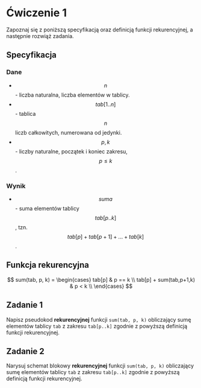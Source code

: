 # Ćwiczenie 1

Zapoznaj się z poniższą specyfikacją oraz definicją funkcji rekurencyjnej, a następnie rozwiąż zadania.

## Specyfikacja

### Dane

* $$n$$ - liczba naturalna, liczba elementów w tablicy.
* $$tab[1..n]$$ - tablica $$n$$ liczb całkowitych, numerowana od jedynki.
* $$p, k$$ - liczby naturalne, początek i koniec zakresu, $$p \leq k$$.

### Wynik

* $$suma$$ - suma elementów tablicy $$tab[p..k]$$, tzn. $$tab[p]+tab[p+1]+...+tab[k]$$. 

## Funkcja rekurencyjna

$$
sum(tab, p, k) =  \begin{cases} 
      tab[p] & p == k \\
      tab[p] + sum(tab,p+1,k) & p < k \\
   \end{cases}
$$

## Zadanie 1

Napisz pseudokod **rekurencyjnej** funkcji `sum(tab, p, k)` obliczający sumę elementów tablicy `tab` z zakresu `tab[p..k]` zgodnie z powyższą definicją funkcji rekurencyjnej.

## Zadanie 2

Narysuj schemat blokowy **rekurencyjnej** funkcji `sum(tab, p, k)` obliczający sumę elementów tablicy `tab` z zakresu `tab[p..k]` zgodnie z powyższą definicją funkcji rekurencyjnej.
